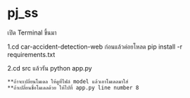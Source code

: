 # pj_ss
เปิด Terminal ขึ้นมา

1.cd car-accident-detection-web ก่อนแล้วค่อยโหลด
pip install -r requirements.txt

2.cd src แล้วรัน
python app.py

    **ถ้าจะเปลี่ยนโมเดล ให้ดูที่ไฟล์ model แล้วเอาโมเดลมาใส่
    **ถ้าเปลี่ยนชื่อโมเดลด้วย ให้ไปที่ app.py line number 8